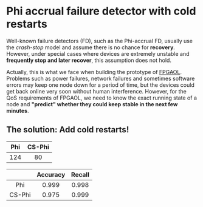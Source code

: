# Phi accrual failure detector with cold restarts

Well-known failure detectors (FD), such as the Phi-accrual FD, usually use the *crash-stop* model and assume there is no chance for **recovery**. However, under special cases where devices are extremely unstable and **frequently stop and later recover**, this assumption does not hold.

Actually, this is what we face when building the prototype of [FPGAOL](https://fpgaol.ustc.edu.cn/). Problems such as power failures, network failures and sometimes software errors may keep one node down for a period of time, but the devices could get back online very soon without human interference. However, for the QoS requirements of FPGAOL, we need to know the exact running state of a node and **"predict" whether they could keep stable in the next few minutes**.

## The solution: Add cold restarts!



| Phi  | CS-Phi |
| :--: | :----: |
| 124  |   80   |

|        | Accuracy | Recall |
| :----: | :------: | :----: |
|  Phi   |  0.999   | 0.998  |
| CS-Phi |  0.975   | 0.999  |